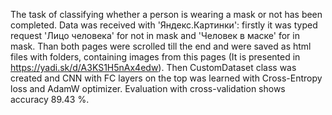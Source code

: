 The task of classifying whether a person is wearing a mask or not has been completed. Data was received with 'Яндекс.Картинки': firstly it was typed request 'Лицо человека' for not in mask and 'Человек в маске' for in mask. Than both pages were scrolled till the end and were saved as html files with folders, containing images from this pages (It is presented in https://yadi.sk/d/A3KS1H5nAx4edw). Then CustomDataset class was created and CNN with FC layers on the top was learned with Cross-Entropy loss and AdamW optimizer. Evaluation with cross-validation shows accuracy 89.43 %.
